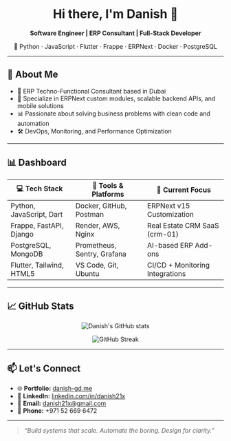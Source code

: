 <h1 align="center">Hi there, I'm Danish 👋</h1>
<p align="center">
  <b>Software Engineer | ERP Consultant | Full-Stack Developer</b>  
</p>
<p align="center">
  🚀 Python · JavaScript · Flutter · Frappe · ERPNext · Docker · PostgreSQL  
</p>

---

## 🧠 About Me

- 🏢 ERP Techno-Functional Consultant based in Dubai
- 💼 Specialize in ERPNext custom modules, scalable backend APIs, and mobile solutions
- 📊 Passionate about solving business problems with clean code and automation
- 🛠️ DevOps, Monitoring, and Performance Optimization

---

## 📊 Dashboard

| 💻 Tech Stack            | 🧰 Tools & Platforms          | 🧪 Current Focus                  |
|--------------------------|------------------------------|----------------------------------|
| Python, JavaScript, Dart | Docker, GitHub, Postman      | ERPNext v15 Customization        |
| Frappe, FastAPI, Django  | Render, AWS, Nginx           | Real Estate CRM SaaS (crm-01)    |
| PostgreSQL, MongoDB      | Prometheus, Sentry, Grafana  | AI-based ERP Add-ons             |
| Flutter, Tailwind, HTML5 | VS Code, Git, Ubuntu         | CI/CD + Monitoring Integrations  |

---

## 📈 GitHub Stats

<p align="center">
  <img src="https://github-readme-stats.vercel.app/api?username=danish21x&show_icons=true&theme=radical" alt="Danish's GitHub stats" />
</p>

<p align="center">
  <img src="https://github-readme-streak-stats.herokuapp.com/?user=danish21x&theme=radical" alt="GitHub Streak" />
</p>

---

## 📫 Let's Connect

- 🌐 **Portfolio:** [danish-gd.me](https://danish-gd.me)
- 💼 **LinkedIn:** [linkedin.com/in/danish21x](https://linkedin.com/in/danish21x)
- 📧 **Email:** danish21x@gmail.com
- 📱 **Phone:** +971 52 669 6472

---

> *“Build systems that scale. Automate the boring. Design for clarity.”*

